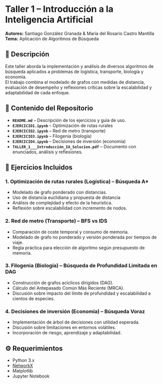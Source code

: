 # Taller 1 – Introducción a la Inteligencia Artificial  
**Autores:** Santiago González Granada & María del Rosario Castro Mantilla  
**Tema:** Aplicación de Algoritmos de Búsqueda  

## 📌 Descripción  
Este taller aborda la implementación y análisis de diversos algoritmos de búsqueda aplicados a problemas de logística, transporte, biología y economía.  
El trabajo combina el modelado de grafos con medidas de distancia, evaluación de desempeño y reflexiones críticas sobre la escalabilidad y adaptabilidad de cada enfoque.

## 📂 Contenido del Repositorio  
- **`README.md`** – Descripción de los ejercicios y guía de uso.  
- **`EJERCICIO1.ipynb`** – Optimización de rutas rurales
- **`EJERCICIO2.ipynb`** – Red de metro (transporte)
- **`EJERCICIO3.ipynb`** – Filogenia (biología)
- **`EJERCICIO4.ipynb`** – Decisiones de inversión (economía)
- **`TALLER_1___Introducción_IA_Solucion.pdf`** – Documento con enunciados, análisis y reflexiones.

## 🧠 Ejercicios Incluidos  

### 1. Optimización de rutas rurales (Logística) – **Búsqueda A\***
- Modelado de grafo ponderado con distancias.  
- Uso de distancia euclidiana y propuesta de distancia  
- Análisis de complejidad y efecto de la heurística.  
- Reflexión sobre escalabilidad con incremento de nodos.

### 2. Red de metro (Transporte) – **BFS vs IDS**
- Comparación de coste temporal y consumo de memoria.  
- Modelado de grafo no ponderado y versión ponderada por tiempos de viaje.  
- Regla práctica para elección de algoritmo según presupuesto de memoria.  

### 3. Filogenia (Biología) – **Búsqueda de Profundidad Limitada en DAG**
- Construcción de grafos acíclicos dirigidos (DAG).  
- Cálculo del Antepasado Común Más Reciente (MRCA).  
- Discusión sobre impacto del límite de profundidad y escalabilidad a cientos de especies.

### 4. Decisiones de inversión (Economía) – **Búsqueda Voraz**
- Implementación de árbol de decisiones con utilidad esperada.  
- Discusión sobre limitaciones en entornos volátiles.  
- Incorporación de riesgo, aprendizaje y adaptabilidad.

## ⚙️ Requerimientos  
- Python 3.x  
- [NetworkX](https://networkx.org/)  
- Matplotlib  
- Jupyter Notebook  

